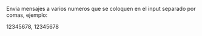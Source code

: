 Envia mensajes a varios numeros que se coloquen en el input separado por comas, ejemplo:

12345678, 12345678